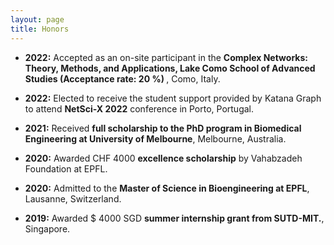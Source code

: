 ```yaml
---
layout: page
title: Honors
---
```


- <b>2022:</b> Accepted as an on-site participant in the <b>Complex Networks: Theory, Methods, and Applications,
Lake Como School of Advanced Studies (Acceptance rate: 20 %) </b>, Como, Italy.

- <b>2022:</b> Elected to receive the student support provided by Katana Graph to attend <b>NetSci-X 2022</b> conference in Porto, Portugal.
 

- <b>2021:</b> Received <b>full scholarship to the PhD program in Biomedical Engineering at University of Melbourne</b>, Melbourne, Australia. 

- <b>2020:</b> Awarded CHF 4000 <b>excellence scholarship</b> by Vahabzadeh Foundation at EPFL. 

- <b>2020:</b>  Admitted to the <b>Master of Science in Bioengineering at EPFL</b>, Lausanne, Switzerland. 

- <b>2019:</b> Awarded $ 4000 SGD <b>summer internship grant from SUTD-MIT.</b>, Singapore. 



<!--
My name is Inigo Montoya. I have the following qualities:

- I rock a great mustache
- I'm extremely loyal to my family

What else do you need?

### my history

To be honest, I'm having some trouble remembering right now, so why don't you just watch [my movie](http://en.wikipedia.org/wiki/The_Princess_Bride_%28film%29) and it will answer **all** your questions. -->
